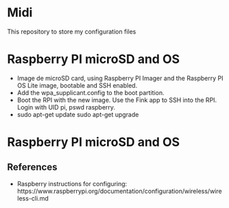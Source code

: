 # Midi
This repository to store my configuration files

<h1>Raspberry PI microSD and OS</h1>
<ul>
  <li>Image de microSD card, using Raspberry PI Imager and the Raspberry PI OS Lite image, bootable and SSH enabled.</li>
  <li>Add the wpa_supplicant.config to the boot partition.</li>
  <li>Boot the RPI with the new image. Use the Fink app to SSH into the RPI. Login with UID pi, pswd raspberry.</li>
  <li>
    sudo apt-get update
    sudo apt-get upgrade
  </li>
</ul>
<h1>Raspberry PI microSD and OS</h1>

<h2>References</h2>
<ul>
  <li>Raspberry instructions for configuring: https://www.raspberrypi.org/documentation/configuration/wireless/wireless-cli.md  </li>
</ul>

